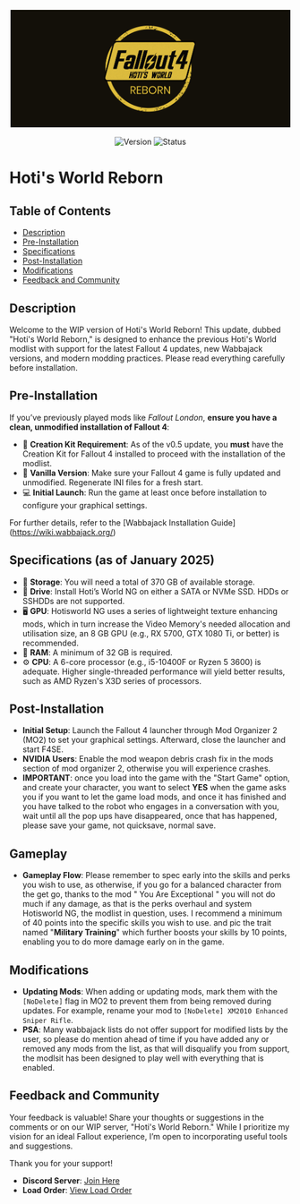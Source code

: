 <p align="center">
  <img src="https://raw.githubusercontent.com/Hotiraripha/Hoti-s-World-NG/main/img/banner.png" alt="Banner" title="Banner" width="500">
</p>

<p align="center">
  <img src="https://img.shields.io/badge/version-v1.0.4-blue" alt="Version">
  <img src="https://img.shields.io/badge/status-beta-green" alt="Status">
</p>

# Hoti's World Reborn

## Table of Contents
- [Description](#description)
- [Pre-Installation](#pre-installation)
- [Specifications](#specifications-as-of-august-2024)
- [Post-Installation](#post-installation)
- [Modifications](#modifications)
- [Feedback and Community](#feedback-and-community)

## Description

Welcome to the WIP version of Hoti's World Reborn! This update, dubbed "Hoti's World Reborn," is designed to enhance the previous Hoti's World modlist with support for the latest Fallout 4 updates, new Wabbajack versions, and modern modding practices. Please read everything carefully before installation.

## Pre-Installation

If you’ve previously played mods like *Fallout London*, **ensure you have a clean, unmodified installation of Fallout 4**:

- 🔧 **Creation Kit Requirement**: As of the v0.5 update, you **must** have the Creation Kit for Fallout 4 installed to proceed with the installation of the modlist.
- 🔧 **Vanilla Version**: Make sure your Fallout 4 game is fully updated and unmodified. Regenerate INI files for a fresh start.
- 💻 **Initial Launch**: Run the game at least once before installation to configure your graphical settings.

For further details, refer to the [Wabbajack Installation Guide] (https://wiki.wabbajack.org/)

## Specifications (as of January 2025)

- 💾 **Storage**: You will need a total of 370 GB of available storage.
- 🚀 **Drive**: Install Hoti’s World NG on either a SATA or NVMe SSD. HDDs or SSHDDs are not supported.
- 🖥 **GPU**: Hotisworld NG uses a series of lightweight texture enhancing mods, which in turn increase the Video Memory's needed allocation and utilisation size, an 8 GB GPU (e.g., RX 5700, GTX 1080 Ti, or better) is recommended.
- 🧠 **RAM**: A minimum of 32 GB is required.
- ⚙️ **CPU**: A 6-core processor (e.g., i5-10400F or Ryzen 5 3600) is adequate. Higher single-threaded performance will yield better results, such as AMD Ryzen's X3D series of processors.

## Post-Installation

- **Initial Setup**: Launch the Fallout 4 launcher through Mod Organizer 2 (MO2) to set your graphical settings. Afterward, close the launcher and start F4SE.
- **NVIDIA Users**: Enable the mod weapon debris crash fix in the mods section of mod organizer 2, otherwise you will experience crashes.
- **IMPORTANT**: once you load into the game with the "Start Game" option, and create your character, you want to select **YES** when the game asks you if you want to let the game load mods, and once it has finished and you have talked to the robot who engages in a conversation with you, wait until all the pop ups have disappeared, once that  has happened, please save your game, not quicksave, normal save.

## Gameplay
- **Gameplay Flow**: Please remember to spec early into the skills and perks you wish to use, as otherwise, if you go for a balanced character from the get go, thanks to the mod " You Are Exceptional " you will not do much if any damage, as that is the perks overhaul and system Hotisworld NG, the modlist in question, uses. I recommend a minimum of 40 points into the specific skills you wish to use. and pic the trait named "**Military Training**" which further boosts your skills by 10 points, enabling you to do more damage early on in the game.

## Modifications

- **Updating Mods**: When adding or updating mods, mark them with the `[NoDelete]` flag in MO2 to prevent them from being removed during updates. For example, rename your mod to `[NoDelete] XM2010 Enhanced Sniper Rifle`.
- **PSA**: Many wabbajack lists do not offer support for modified lists by the user, so please do mention ahead of time if you have added any or removed any mods from the list, as that will disqualify you from support, the modlsit has been designed to play well with everything that is enabled.

## Feedback and Community

Your feedback is valuable! Share your thoughts or suggestions in the comments or on our WIP server, "Hoti's World Reborn." While I prioritize my vision for an ideal Fallout experience, I’m open to incorporating useful tools and suggestions.

Thank you for your support!

- **Discord Server**: [Join Here](https://discord.gg/uHDxUzWgRa)
- **Load Order**: [View Load Order](https://loadorderlibrary.com/lists/hoti-s-world-ng#loadorder.txt)
